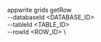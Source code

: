 appwrite grids getRow \
        --databaseId <DATABASE_ID> \
        --tableId <TABLE_ID> \
        --rowId <ROW_ID> \

